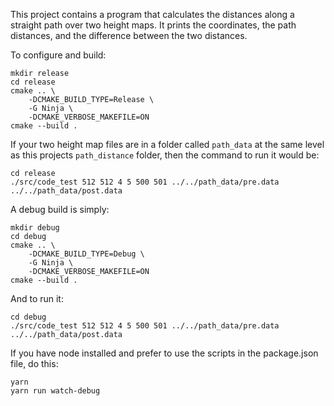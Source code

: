 This project contains a program that calculates the distances along a straight path over two height maps.
It prints the coordinates, the path distances, and the difference between the two distances.

To configure and build:

	mkdir release
	cd release
	cmake .. \
		-DCMAKE_BUILD_TYPE=Release \
		-G Ninja \
		-DCMAKE_VERBOSE_MAKEFILE=ON
	cmake --build .

If your two height map files are in a folder called `path_data` at the same level as this projects `path_distance` folder, then the command to run it would be:

	cd release
	./src/code_test 512 512 4 5 500 501 ../../path_data/pre.data ../../path_data/post.data

A debug build is simply:

	mkdir debug
	cd debug
	cmake .. \
		-DCMAKE_BUILD_TYPE=Debug \
		-G Ninja \
		-DCMAKE_VERBOSE_MAKEFILE=ON
	cmake --build .

And to run it:

	cd debug
	./src/code_test 512 512 4 5 500 501 ../../path_data/pre.data ../../path_data/post.data

If you have node installed and prefer to use the scripts in the package.json file, do this:

	yarn
	yarn run watch-debug
